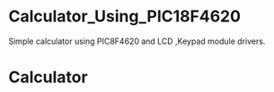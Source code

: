 # Calculator_Using_PIC18F4620
Simple calculator using PIC8F4620 and LCD ,Keypad module drivers.

# Calculator
